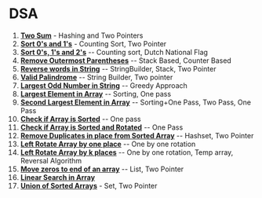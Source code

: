 # DSA

1. [**Two Sum**](https://github.com/Rahul-Chauhan-2212/DSA/blob/master/src/main/java/arrays_strings/TwoSum.java)   - Hashing and Two Pointers
2. [**Sort 0's and 1's**](https://github.com/Rahul-Chauhan-2212/DSA/blob/master/src/main/java/arrays_strings/SortZeroAndOnes.java) - Counting Sort, Two Pointer
3. [**Sort 0's, 1's and 2's**](https://github.com/Rahul-Chauhan-2212/DSA/blob/master/src/main/java/arrays_strings/Sort0_1_2.java) -- Counting sort, Dutch National Flag
4. [**Remove Outermost Parentheses**](https://github.com/Rahul-Chauhan-2212/DSA/blob/master/src/main/java/arrays_strings/RemoveOutermostParentheses.java) -- Stack Based, Counter Based
5. [**Reverse words in String**](https://github.com/Rahul-Chauhan-2212/DSA/blob/master/src/main/java/arrays_strings/ReverseWordsInString.java) -- StringBuilder, Stack, Two Pointer
6. [**Valid Palindrome**](https://github.com/Rahul-Chauhan-2212/DSA/blob/master/src/main/java/arrays_strings/Palindrome.java) -- String Builder, Two pointer
7. [**Largest Odd Number in String**](https://github.com/Rahul-Chauhan-2212/DSA/blob/master/src/main/java/arrays_strings/LargestOddNumberInString.java) -- Greedy Approach
8. [**Largest Element in Array**](https://github.com/Rahul-Chauhan-2212/DSA/blob/master/src/main/java/arrays_strings/LargestElementInArray.java) -- Sorting, One pass
9. [**Second Largest Element in Array**](https://github.com/Rahul-Chauhan-2212/DSA/blob/master/src/main/java/arrays_strings/SecondLargestElementInArray.java)  -- Sorting+One Pass, Two Pass, One Pass
10. [**Check if Array is Sorted**](https://github.com/Rahul-Chauhan-2212/DSA/blob/master/src/main/java/arrays_strings/CheckIfArrayIsSorted.java) -- One pass
11. [**Check if Array is Sorted and Rotated**](https://github.com/Rahul-Chauhan-2212/DSA/blob/master/src/main/java/arrays_strings/CheckIfArrayIsSortedAndRotated.java) -- One Pass
12. [**Remove Duplicates in place from Sorted Array**](https://github.com/Rahul-Chauhan-2212/DSA/blob/master/src/main/java/arrays_strings/RemoveDuplicatesInPlaceFromSortedArray.java) -- Hashset, Two Pointer
13. [**Left Rotate Array by one place**](https://github.com/Rahul-Chauhan-2212/DSA/blob/master/src/main/java/arrays_strings/LeftRotateArrayByOnePlace.java) -- One by one rotation
14. [**Left Rotate Array by k places**](https://github.com/Rahul-Chauhan-2212/DSA/blob/master/src/main/java/arrays_strings/LeftRotateArrayByKPlaces.java) -- One by one rotation, Temp array, Reversal Algorithm
15. [**Move zeros to end of an array**](https://github.com/Rahul-Chauhan-2212/DSA/blob/master/src/main/java/arrays_strings/MoveZerosToEndOfArray.java) -- List, Two Pointer
16. [**Linear Search in Array**](https://github.com/Rahul-Chauhan-2212/DSA/blob/master/src/main/java/arrays_strings/LinearSearch.java)
17. [**Union of Sorted Arrays**](https://github.com/Rahul-Chauhan-2212/DSA/blob/master/src/main/java/arrays_strings/UnionOfSortedArrays) - Set, Two Pointer